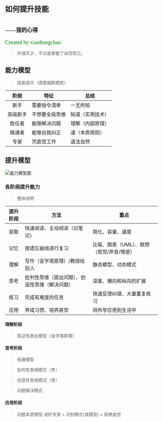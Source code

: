 # <font face="微软雅黑" size="5">如何提升技能</font>  
# <font face="微软雅黑" size="4">——我的心得</font>  
<font face="微软雅黑" color="green" size="4">Created by xiaohongchao</font>

>所谓天才，不过是掌握了诀窍而已。
  
## 能力模型
>技能层次（德雷福斯模型）
 
| 阶段 | 特征 | 总结 |  
| :-: | - | - |  
| 新手 | 需要指令清单| 一无所知 |  
| 高级新手 | 不想要全局思维 | 知道（实用技术） |  
| 胜任者 | 能够解决问题 | 理解（内部原理） |  
| 精通者 | 能够自我纠正 | 道（本质规则） |  
| 专家 | 凭直觉工作 | 道法自然 |  

## 提升模型

![能力模型图](https://github.com/xiaohc/wisdom/blob/master/resources/CognitionMode.jpg?raw=true)


### 各阶段提升能力

>整体说明

| 提升阶段 | 方法 | 重点 |  
| :-: | - | - |  
| 获取 | 快速阅读、主动阅读（记笔记） | 简化、容量、速度 |
| 记忆 | 按遗忘曲线进行复习 | 比喻、图表（UML）、联想（视觉/声音/情感） |  
| 理解 | 写作（金字塔原理）/教授给别人 | 静态模型、动态模式 |  
| 思考 | 批判性思维（提出问题）、创造性思维（解决问题） | 深度、横向和纵向的扩展 |  
| 练习 | 完成有难度的任务 | 快速反馈纠错、大量重复练习 |  
| 应用 | 养成习惯、培养直觉 | 将所学应用到生活中 |  

#### 理解阶段
>陈述性表达模型（金字塔原理）


#### 思考阶段
>拓展模型

>批判性思维模式（考）

>创造性思维模式（思）

>问题解决模式


#### 应用阶段
>问题本质模型
进阶专家 = 识别模式(或模型) + 陪养直觉


